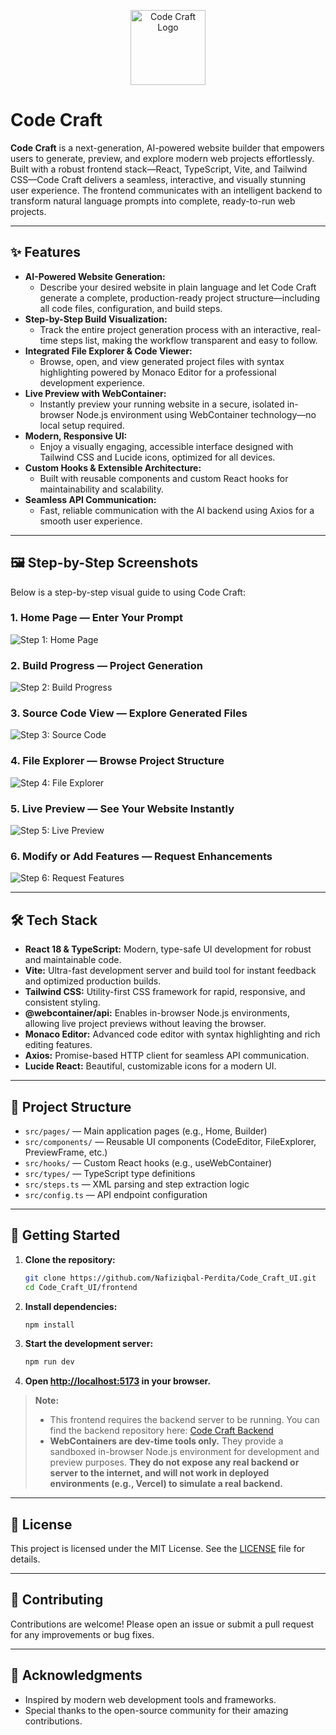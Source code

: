 <p align="center">
  <img src="public/logo.jpg" alt="Code Craft Logo" width="120" />
</p>

# Code Craft

**Code Craft** is a next-generation, AI-powered website builder that empowers users to generate, preview, and explore modern web projects effortlessly. Built with a robust frontend stack—React, TypeScript, Vite, and Tailwind CSS—Code Craft delivers a seamless, interactive, and visually stunning user experience. The frontend communicates with an intelligent backend to transform natural language prompts into complete, ready-to-run web projects.

---

## ✨ Features

- **AI-Powered Website Generation:**
  - Describe your desired website in plain language and let Code Craft generate a complete, production-ready project structure—including all code files, configuration, and build steps.
- **Step-by-Step Build Visualization:**
  - Track the entire project generation process with an interactive, real-time steps list, making the workflow transparent and easy to follow.
- **Integrated File Explorer & Code Viewer:**
  - Browse, open, and view generated project files with syntax highlighting powered by Monaco Editor for a professional development experience.
- **Live Preview with WebContainer:**
  - Instantly preview your running website in a secure, isolated in-browser Node.js environment using WebContainer technology—no local setup required.
- **Modern, Responsive UI:**
  - Enjoy a visually engaging, accessible interface designed with Tailwind CSS and Lucide icons, optimized for all devices.
- **Custom Hooks & Extensible Architecture:**
  - Built with reusable components and custom React hooks for maintainability and scalability.
- **Seamless API Communication:**
  - Fast, reliable communication with the AI backend using Axios for a smooth user experience.

---

## 🖼️ Step-by-Step Screenshots

Below is a step-by-step visual guide to using Code Craft:

### 1. Home Page — Enter Your Prompt
![Step 1: Home Page](public/screenshots/01.png)

### 2. Build Progress — Project Generation
![Step 2: Build Progress](public/screenshots/02.png)

### 3. Source Code View — Explore Generated Files
![Step 3: Source Code](public/screenshots/03.png)

### 4. File Explorer — Browse Project Structure
![Step 4: File Explorer](public/screenshots/04.png)

### 5. Live Preview — See Your Website Instantly
![Step 5: Live Preview](public/screenshots/05.png)

### 6. Modify or Add Features — Request Enhancements
![Step 6: Request Features](public/screenshots/06.png)

---

## 🛠️ Tech Stack

- **React 18 & TypeScript:** Modern, type-safe UI development for robust and maintainable code.
- **Vite:** Ultra-fast development server and build tool for instant feedback and optimized production builds.
- **Tailwind CSS:** Utility-first CSS framework for rapid, responsive, and consistent styling.
- **@webcontainer/api:** Enables in-browser Node.js environments, allowing live project previews without leaving the browser.
- **Monaco Editor:** Advanced code editor with syntax highlighting and rich editing features.
- **Axios:** Promise-based HTTP client for seamless API communication.
- **Lucide React:** Beautiful, customizable icons for a modern UI.

---

## 📁 Project Structure

- `src/pages/` — Main application pages (e.g., Home, Builder)
- `src/components/` — Reusable UI components (CodeEditor, FileExplorer, PreviewFrame, etc.)
- `src/hooks/` — Custom React hooks (e.g., useWebContainer)
- `src/types/` — TypeScript type definitions
- `src/steps.ts` — XML parsing and step extraction logic
- `src/config.ts` — API endpoint configuration

---

## 🚀 Getting Started

1. **Clone the repository:**
   ```sh
   git clone https://github.com/Nafiziqbal-Perdita/Code_Craft_UI.git
   cd Code_Craft_UI/frontend
   ```
2. **Install dependencies:**
   ```sh
   npm install
   ```
3. **Start the development server:**
   ```sh
   npm run dev
   ```
4. **Open [http://localhost:5173](http://localhost:5173) in your browser.**

> **Note:**
> - This frontend requires the backend server to be running. You can find the backend repository here: [Code Craft Backend](https://github.com/Nafiziqbal-Perdita/Code_Craft_server.git)
> - **WebContainers are dev-time tools only.** They provide a sandboxed in-browser Node.js environment for development and preview purposes. **They do not expose any real backend or server to the internet, and will not work in deployed environments (e.g., Vercel) to simulate a real backend.**

---

## 📄 License

This project is licensed under the MIT License. See the [LICENSE](LICENSE) file for details.

---

## 🤝 Contributing

Contributions are welcome! Please open an issue or submit a pull request for any improvements or bug fixes.

---

## 🌟 Acknowledgments

- Inspired by modern web development tools and frameworks.
- Special thanks to the open-source community for their amazing contributions.
